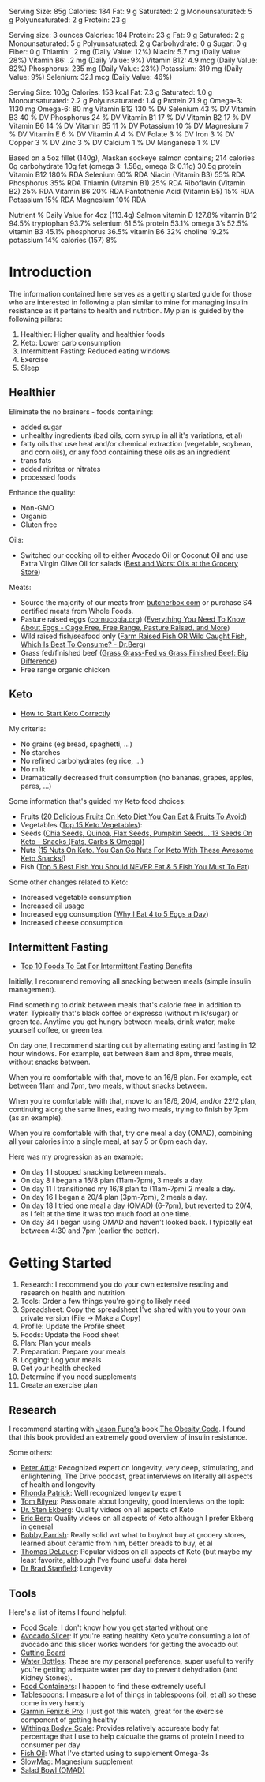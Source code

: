 Serving Size: 85g
Calories: 184
Fat: 9 g
Saturated: 2 g
Monounsaturated: 5 g
Polyunsaturated: 2 g
Protein: 23 g

Serving size: 3 ounces
Calories: 184
Protein: 23 g
Fat: 9 g
Saturated: 2 g
Monounsaturated: 5 g
Polyunsaturated: 2 g
Carbohydrate: 0 g
Sugar: 0 g
Fiber: 0 g
Thiamin: .2 mg (Daily Value: 12%)
Niacin: 5.7 mg (Daily Value: 28%)
Vitamin B6: .2 mg (Daily Value: 9%)
Vitamin B12: 4.9 mcg (Daily Value: 82%)
Phosphorus: 235 mg (Daily Value: 23%)
Potassium: 319 mg (Daily Value: 9%)
Selenium: 32.1 mcg (Daily Value: 46%)

Serving Size: 100g
Calories: 153 kcal
Fat: 7.3 g
Saturated: 1.0 g
Monounsaturated: 2.2 g
Polyunsaturated: 1.4 g
Protein 21.9 g
Omega-3: 1130 mg
Omega-6: 80 mg
Vitamin B12     130 % DV
Selenium        43 % DV
Vitamin B3      40 % DV
Phosphorus      24 % DV
Vitamin B1      17 % DV
Vitamin B2      17 % DV
Vitamin B6      14 % DV
Vitamin B5      11 % DV
Potassium       10 % DV
Magnesium       7 % DV
Vitamin E       6 % DV
Vitamin A       4 % DV
Folate  3 % DV
Iron    3 % DV
Copper  3 % DV
Zinc    3 % DV
Calcium 1 % DV
Manganese       1 % DV



Based on a 5oz fillet (140g), Alaskan sockeye salmon contains;
214 calories
0g carbohydrate
10g fat (omega 3: 1.58g, omega 6: 0.11g)
30.5g protein
Vitamin B12     180% RDA
Selenium        60% RDA
Niacin (Vitamin B3)     55% RDA
Phosphorus      35% RDA
Thiamin (Vitamin B1)    25% RDA
Riboflavin (Vitamin B2) 25% RDA
Vitamin B6      20% RDA
Pantothenic Acid (Vitamin B5)   15% RDA
Potassium       15% RDA
Magnesium       10% RDA


Nutrient % Daily Value for 4oz (113.4g) Salmon
vitamin D       127.8%
vitamin B12     94.5%
tryptophan      93.7%
selenium        61.5%
protein 53.1%
omega 3’s       52.5%
vitamin B3      45.1%
phosphorus      36.5%
vitamin B6      32%
choline 19.2%
potassium       14%
calories (157)  8%




# Introduction

The information contained here serves as a getting started guide for
those who are interested in following a plan similar to mine for
managing insulin resistance as it pertains to health and nutrition.
My plan is guided by the following pillars:

1. Healthier: Higher quality and healthier foods
2. Keto: Lower carb consumption
3. Intermittent Fasting: Reduced eating windows
4. Exercise
5. Sleep



## Healthier

Eliminate the no brainers - foods containing:
- added sugar
- unhealthy ingredients (bad oils, corn syrup in all it's variations,
  et al)
- fatty oils that use heat and/or chemical extraction (vegetable,
  soybean, and corn oils), or any food containing these oils as an
  ingredient
- trans fats
- added nitrites or nitrates
- processed foods

Enhance the quality:
- Non-GMO
- Organic
- Gluten free

Oils:
- Switched our cooking oil to either Avocado Oil or Coconut Oil and use Extra Virgin Olive Oil for salads ([Best and Worst Oils at the Grocery Store](https://www.youtube.com/watch?v=GJxT0V6ma2U))

Meats:
- Source the majority of our meats from [butcherbox.com](https://www.butcherbox.com) or purchase S4 certified meats from Whole Foods.
- Pasture raised eggs ([cornucopia.org](https://www.cornucopia.org)) ([Everything You Need To Know About Eggs - Cage Free, Free Range, Pasture Raised, and More](https://www.youtube.com/watch?v=PTdh-KoI-tQ))
- Wild raised fish/seafood only ([Farm Raised Fish OR Wild Caught Fish, Which Is Best To Consume? - Dr.Berg](https://www.youtube.com/watch?v=J2uAyp6WCnA))
- Grass fed/finished beef ([Grass Grass-Fed vs Grass Finished Beef: Big Difference](https://www.youtube.com/watch?v=70SUKkUaMo4))
- Free range organic chicken



## Keto

- [How to Start Keto Correctly](https://www.youtube.com/watch?v=dR6TnC1RY_8)

My criteria:
- No grains (eg bread, spaghetti, ...)
- No starches
- No refined carbohydrates (eg rice, ...)
- No milk
- Dramatically decreased fruit consumption (no bananas, grapes, apples, pares, ...)

Some information that's guided my Keto food choices:
- Fruits ([20 Delicious Fruits On Keto Diet You Can Eat & Fruits To Avoid](https://www.youtube.com/watch?v=e3PWgMcoh7U))
- Vegetables ([Top 15 Keto Vegetables](https://www.youtube.com/watch?v=udj27XHJxjw)):
- Seeds ([Chia Seeds, Quinoa, Flax Seeds, Pumpkin Seeds... 13 Seeds On Keto - Snacks (Fats, Carbs & Omega)](https://www.youtube.com/watch?v=pWd6iBYbJTQ))
- Nuts ([15 Nuts On Keto. You Can Go Nuts For Keto With These Awesome Keto Snacks!](https://www.youtube.com/watch?v=tdP9E9zkuXA))
- Fish ([Top 5 Best Fish You Should NEVER Eat & 5 Fish You Must To Eat](https://www.youtube.com/watch?v=0hdVpzvLbYo))

Some other changes related to Keto:
- Increased vegetable consumption
- Increased oil usage
- Increased egg consumption ([Why I Eat 4 to 5 Eggs a Day](https://www.youtube.com/watch?v=FH8RsqjlS2o))
- Increased cheese consumption



## Intermittent Fasting

- [Top 10 Foods To Eat For Intermittent Fasting Benefits](https://www.youtube.com/watch?v=P0U1CJnbrPU)

Initially, I recommend removing all snacking between meals (simple
insulin management).

Find something to drink between meals that's calorie free in addition
to water.  Typically that's black coffee or expresso (without
milk/sugar) or green tea.  Anytime you get hungry between meals, drink
water, make yourself coffee, or green tea.

On day one, I recommend starting out by alternating eating and fasting
in 12 hour windows.  For example, eat between 8am and 8pm, three meals,
without snacks between.

When you're comfortable with that, move to an 16/8 plan.  For example,
eat between 11am and 7pm, two meals, without snacks between.

When you're comfortable with that, move to an 18/6, 20/4, and/or 22/2
plan, continuing along the same lines, eating two meals, trying to
finish by 7pm (as an example).

When you're comfortable with that, try one meal a day (OMAD),
combining all your calories into a single meal, at say 5 or 6pm each
day.

Here was my progression as an example:
- On day 1 I stopped snacking between meals.
- On day 8 I began a 16/8 plan (11am-7pm), 3 meals a day.
- On day 11 I transitioned my 16/8 plan to (11am-7pm) 2 meals a day.
- On day 16 I began a 20/4 plan (3pm-7pm), 2 meals a day.
- On day 18 I tried one meal a day (OMAD) (6-7pm), but reverted to 20/4, as I felt at the time it was too much food at one time.
- On day 34 I began using OMAD and haven't looked back.  I typically eat between 4:30 and 7pm (earlier the better).



# Getting Started

1. Research: I recommend you do your own extensive reading and research on health and nutrition
2. Tools: Order a few things you're going to likely need
3. Spreadsheet: Copy the spreadsheet I've shared with you to your own private version (File -> Make a Copy)
4. Profile: Update the Profile sheet
5. Foods: Update the Food sheet
6. Plan: Plan your meals
7. Preparation: Prepare your meals
8. Logging: Log your meals
9. Get your health checked
10. Determine if you need supplements
11. Create an exercise plan



## Research

I recommend starting with [Jason
Fung's](https://www.youtube.com/user/drjasonfung) book [The Obesity
Code](https://www.amazon.com/Obesity-Code-Unlocking-Secrets-Weight/dp/1771641258/ref=sr_1_1_sspa?dchild=1&gclid=CjwKCAiAoOz-BRBdEiwAyuvA641_Nu-5JQ_vI1KFjdEEVUMw-2O2lNgMZ3R4IFlL_NkTpM4PFIVoihoClacQAvD_BwE&hvadid=324980276116&hvdev=c&hvlocphy=9031975&hvnetw=g&hvqmt=b&hvrand=17443063990521015644&hvtargid=kwd-624588442537&hydadcr=15557_10342300&keywords=intermittent+fasting+by+dr+jason+fung&qid=1608236200&sr=8-1-spons&tag=googhydr-20&psc=1&spLa=ZW5jcnlwdGVkUXVhbGlmaWVyPUE4NTlES0pFRlMzSTcmZW5jcnlwdGVkSWQ9QTAxNTMzNTAxS1o2N1VINk81MVI3JmVuY3J5cHRlZEFkSWQ9QTA1Mzc5MzgyQzlXWlNTSzBPMkVWJndpZGdldE5hbWU9c3BfYXRmJmFjdGlvbj1jbGlja1JlZGlyZWN0JmRvTm90TG9nQ2xpY2s9dHJ1ZQ==).
I found that this book provided an extremely good overview of insulin
resistance.

Some others:
- [Peter Attia](https://www.youtube.com/channel/UC8kGsMa0LygSX9nkBcBH1Sg): Recognized expert on longevity, very deep, stimulating, and enlightening, The Drive podcast, great interviews on literally all aspects of health and longevity
- [Rhonda Patrick](https://www.youtube.com/user/FoundMyFitness): Well recognized longevity expert
- [Tom Bilyeu](https://www.youtube.com/c/TomBilyeu): Passionate about longevity, good interviews on the topic
- [Dr. Sten Ekberg](https://www.youtube.com/c/drekberg): Quality videos on all aspects of Keto
- [Eric Berg](https://www.youtube.com/c/DrEricBergDC): Quality videos on all aspects of Keto although I prefer Ekberg in general
- [Bobby Parrish](https://www.youtube.com/user/flavcity): Really solid wrt what to buy/not buy at grocery stores, learned about ceramic from him, better breads to buy, et al
- [Thomas DeLauer](https://www.youtube.com/channel/UC70SrI3VkT1MXALRtf0pcHg): Popular videos on all aspects of Keto (but maybe my least favorite, although I've found useful data here)
- [Dr Brad Stanfield](https://www.youtube.com/c/DrBradStanfield/featured): Longevity



## Tools

Here's a list of items I found helpful:
- [Food Scale](https://www.amazon.com/gp/product/B07S6F6LHQ/ref=ppx_yo_dt_b_asin_title_o04_s00?ie=UTF8&psc=1): I don't know how you get started without one
- [Avocado Slicer](https://www.amazon.com/gp/product/B0088LR592/ref=ppx_yo_dt_b_asin_title_o04_s00?ie=UTF8&psc=1): If you're eating healthy Keto you're consuming a lot of avocado and this slicer works wonders for getting the avocado out
- [Cutting Board](https://www.amazon.com/gp/product/B0008F6ST4/ref=ppx_yo_dt_b_asin_title_o07_s00?ie=UTF8&psc=1)
- [Water Bottles](https://www.amazon.com/NALGENE-Tritan-1-Quart-Narrow-BPA-Free/dp/B01C7UX7LY/ref=sr_1_19?dchild=1&keywords=nalgene+1+liter&qid=1613844641&sr=8-19): These are my personal preference, super useful to verify you're getting adequate water per day to prevent  dehydration (and Kidney Stones).
- [Food Containers](https://www.amazon.com/gp/product/B077G76C6J/ref=ppx_yo_dt_b_asin_title_o09_s00?ie=UTF8&psc=1): I happen to find these extremely useful
- [Tablespoons](https://www.amazon.com/gp/product/B07HD2TZ2M/ref=ppx_yo_dt_b_search_asin_title?ie=UTF8&psc=1): I measure a lot of things in tablespoons (oil, et al) so these come in very handy
- [Garmin Fenix 6 Pro](https://www.amazon.com/Garmin-Multisport-features-Grade-Adjusted-Guidance/dp/B07WL6QHWH/ref=sr_1_3?dchild=1&keywords=garmin+fenix+6+pro&qid=1613064969&sr=8-3): I just got this watch, great for the exercise component of getting healthy
- [Withings Body+ Scale](https://www.amazon.com/Withings-Nokia-Body-Composition-smartphone/dp/B071XW4C5Q/ref=as_li_ss_tl?ie=UTF8&linkCode=ll1&tag=nutrition-best-body-fat-scale-20&linkId=f54ef4ee47c6affeb46c2200c8223896&correlationId=e3c46bd1-0c57-4ec7-b8c6-4cbbd836da51): Provides relatively accureate body fat percentage that I use to help calcualte the grams of protein I need to consumer per day
- [Fish Oil](https://www.amazon.com/dp/B001LF39S8/ref=twister_B0047VWYSO?_encoding=UTF8&psc=1): What I've started using to supplement Omega-3s
- [SlowMag](https://www.amazon.com/SlowMag-Magnesium-Chloride-Calcium-Supplement/dp/B07CJX4M8K/ref=sxts_sxwds-bia-wc-rsf1_0?cv_ct_cx=slow+mag&dchild=1&keywords=slowmag&pd_rd_i=B07CJX4M8K&pd_rd_r=458fbfae-ef08-44fd-bd0f-86d9d433db3e&pd_rd_w=U8kBr&pd_rd_wg=rA9RM&pf_rd_p=5168df84-062d-4bdf-8a6e-2680813bd42f&pf_rd_r=VK1YWSAKY34QDA930PRP&psc=1&qid=1615496082&s=hpc&sr=1-1-7bf78e84-8ef2-4f13-9926-bee5153e81cb): Magnesium supplement
- [Salad Bowl (OMAD)](https://www.amazon.com/OXO-Grips-3-Quart-Mixing-White/dp/B00004OCMY/ref=sr_1_3?dchild=1&keywords=3+quart+weathertight+bowl&qid=1616878731&sr=8-3)

